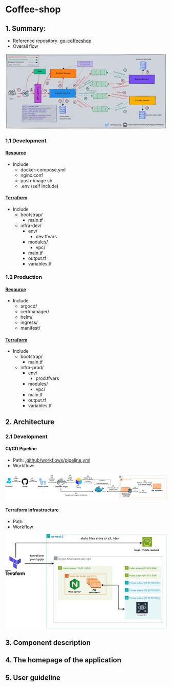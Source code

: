 # Coffee-shop
## 1. Summary: 
- Reference repository: [go-coffeeshop](https://github.com/thangchung/go-coffeeshop/tree/main)
- Overall flow

![overall-flow](/images/coffeeshop.svg)
### 1.1 Development
#### [Resource](/dev/)
- Include
    - docker-compose.yml
    - nginx.conf
    - push-image.sh
    - .env (self include)
#### [Terraform](/infra/)
- Include
    - bootstrap/
        - main.tf
    - infra-dev/
        - env/ 
            - dev.tfvars
        - modules/
            - vpc/
        - main.tf
        - output.tf
        - variables.tf
### 1.2 Production
#### [Resource](/prod/)
- Include
    - argocd/
    - certmanager/
    - helm/
    - ingress/
    - manifest/
#### [Terraform](/infra/)
- Include
    - bootstrap/
        - main.tf
    - infra-prod/
        - env/ 
            - prod.tfvars
        - modules/
            - vpc/
        - main.tf
        - output.tf
        - variables.tf

## 2. Architecture
### 2.1 Development
#### CI/CD Pipeline
- Path: [.github/workflows/pipeline.yml](.github/workflows/pipeline.yml)
- Workflow: 

![cicd-workflow](/images/cicd-dev-workflow.png)
#### Terraform infrastructure
- Path
- Workflow

![terraform-dev-workflow](/images/terraform-dev.png)
## 3. Component description

## 4. The homepage of the application

## 5. User guideline
